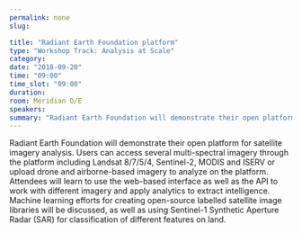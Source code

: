 ```yaml
---
permalink: none
slug:

title: "Radiant Earth Foundation platform"
type: "Workshop Track: Analysis at Scale"
category:
date: "2018-09-20"
time: "09:00"
time_slot: "09:00"
duration:
room: Meridian D/E
speakers:
summary: "Radiant Earth Foundation will demonstrate their open platform for satellite imagery analysis. Users can access several multi-spectral imagery through the platform including Landsat 8/7/5/4, Sentinel-2, MODIS and ISERV or upload drone and airborne-based imagery to analyze on the platform. Attendees will learn to use the web-based interface as well as the API to work with different imagery and apply analytics to extract intelligence. Machine learning efforts for creating open-source labelled satellite image libraries will be discussed, as well as using Sentinel-1 Synthetic Aperture Radar (SAR) for classification of different features on land."
---
```

Radiant Earth Foundation will demonstrate their open platform for satellite imagery analysis. Users can access several multi-spectral imagery through the platform including Landsat 8/7/5/4, Sentinel-2, MODIS and ISERV or upload drone and airborne-based imagery to analyze on the platform. Attendees will learn to use the web-based interface as well as the API to work with different imagery and apply analytics to extract intelligence. Machine learning efforts for creating open-source labelled satellite image libraries will be discussed, as well as using Sentinel-1 Synthetic Aperture Radar (SAR) for classification of different features on land.

